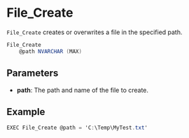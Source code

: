# File_Create

`File_Create` creates or overwrites a file in the specified path.

```csharp
File_Create 
	@path NVARCHAR (MAX)
```

## Parameters

 - **path**: The path and name of the file to create.

## Example

```csharp
EXEC File_Create @path = 'C:\Temp\MyTest.txt'
```

